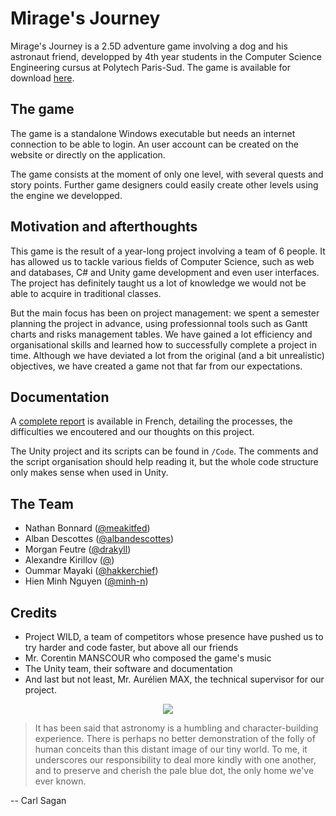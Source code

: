# Mirage's Journey

Mirage's Journey is a 2.5D adventure game involving a dog and his astronaut friend, developped by 4th year students in the Computer Science Engineering cursus at Polytech Paris-Sud. The game is available for download [here](http://hebergement.u-psud.fr/mirage/).

## The game

The game is a standalone Windows executable but needs an internet connection to be able to login. An user account can be created on the website or directly on the application.

The game consists at the moment of only one level, with several quests and story points. Further game designers could easily create other levels using the engine we developped. 

## Motivation and afterthoughts

This game is the result of a year-long project involving a team of 6 people. It has allowed us to tackle various fields of Computer Science, such as web and databases, C# and Unity game development and even user interfaces. The project has definitely taught us a lot of knowledge we would not be able to acquire in traditional classes.

But the main focus has been on project management: we spent a semester planning the project in advance, using professionnal tools such as Gantt charts and risks management tables. We have gained a lot efficiency and organisational skills and learned how to successfully complete a project in time. Although we have deviated a lot from the original (and a bit unrealistic) objectives, we have created a game not that far from our expectations. 

## Documentation 

A [complete report](https://github.com/minh-n/MiragesJourney/blob/master/Compte-rendu_Final.pdf) is available in French, detailing the processes, the difficulties we encoutered and our thoughts on this project.

The Unity project and its scripts can be found in `/Code`. The comments and the script organisation should help reading it, but the whole code structure only makes sense when used in Unity. 

## The Team

* Nathan Bonnard ([@meakitfed](https://github.com/meakitfed))
* Alban Descottes ([@albandescottes](https://github.com/albandescottes))
* Morgan Feutre ([@drakyll](https://github.com/drakyll))
* Alexandre Kirillov ([@](https://github.com/))
* Oummar Mayaki ([@hakkerchief](https://github.com/hakkerchief))
* Hien Minh Nguyen ([@minh-n](https://github.com/minh-n))

## Credits

* Project WILD, a team of competitors whose presence have pushed us to try harder and code faster, but above all our friends
* Mr. Corentin MANSCOUR who composed the game's music
* The Unity team, their software and documentation
* And last but not least, Mr. Aurélien MAX, the technical supervisor for our project.

  
<div style="text-align:center" width="50px"><img src ="https://github.com/minh-n/MiragesJourney/blob/master/Art-Visual-UI/miragelogo.png" /></div>
    
>It has been said that astronomy is a humbling and character-building experience. There is perhaps no better demonstration of the folly of human conceits than this distant image of our tiny world.
>To me, it underscores our responsibility to deal more kindly with one another, and to preserve and cherish the pale blue dot, the only home we've ever known.  

-- Carl Sagan 


